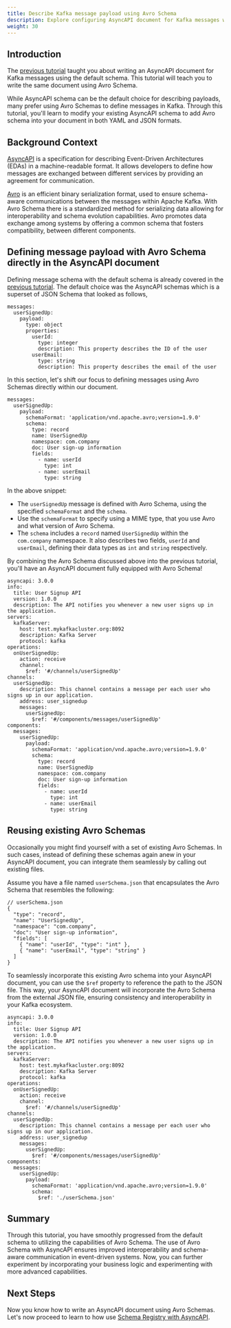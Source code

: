 ```yaml
---
title: Describe Kafka message payload using Avro Schema
description: Explore configuring AsyncAPI document for Kafka messages with Avro Schema.
weight: 30
---
```


## Introduction

The [previous tutorial](/docs/tutorials/kafka) taught you about writing an AsyncAPI document for Kafka messages using the default schema. This tutorial will teach you to write the same document using Avro Schema.

While AsyncAPI schema can be the default choice for describing payloads, many prefer using Avro Schemas to define messages in Kafka. Through this tutorial, you'll learn to modify your existing AsyncAPI schema to add Avro schema into your document in both YAML and JSON formats.

## Background Context

[AsyncAPI](https://www.asyncapi.com/) is a specification for describing Event-Driven Architectures (EDAs) in a machine-readable format. It allows developers to define how messages are exchanged between different services by providing an agreement for communication.

[Avro](https://avro.apache.org/) is an efficient binary serialization format, used to ensure schema-aware communications between the messages within Apache Kafka. With Avro Schema there is a standardized method for serializing data allowing for interoperability and schema evolution capabilities. Avro promotes data exchange among systems by offering a common schema that fosters compatibility, between different components. 

## Defining message payload with Avro Schema directly in the AsyncAPI document

Defining message schema with the default schema is already covered in the [previous tutorial](/docs/tutorials/kafka). The default choice was the AsyncAPI schemas which is a superset of JSON Schema that looked as follows, 

```
messages:
  userSignedUp:
    payload:
      type: object
      properties:
        userId:
          type: integer
          description: This property describes the ID of the user
        userEmail:
          type: string
          description: This property describes the email of the user
```

In this section, let's shift our focus to defining messages using Avro Schemas directly within our document. 

```
messages:
  userSignedUp:
    payload:
      schemaFormat: 'application/vnd.apache.avro;version=1.9.0'
      schema:
        type: record
        name: UserSignedUp
        namespace: com.company
        doc: User sign-up information
        fields:
          - name: userId
            type: int
          - name: userEmail
            type: string
```

In the above snippet: 
- The `userSignedUp` message is defined with Avro Schema, using the specified `schemaFormat` and the `schema`.
- Use the `schemaFormat` to specify using a MIME type, that you use Avro and what version of Avro Schema.
- The `schema` includes a `record` named `UserSignedUp` within the `com.company` namespace. It also describes two fields, `userId` and `userEmail`, defining their data types as `int` and `string` respectively.

By combining the Avro Schema discussed above into the previous tutorial, you'll have an AsyncAPI document fully equipped with Avro Schema!

```
asyncapi: 3.0.0
info:
  title: User Signup API
  version: 1.0.0
  description: The API notifies you whenever a new user signs up in the application.
servers:
  kafkaServer:
    host: test.mykafkacluster.org:8092
    description: Kafka Server
    protocol: kafka
operations:
  onUserSignedUp:
    action: receive
    channel:
      $ref: '#/channels/userSignedUp'
channels:
  userSignedUp:
    description: This channel contains a message per each user who signs up in our application.
    address: user_signedup
    messages:
      userSignedUp:
        $ref: '#/components/messages/userSignedUp'
components:
  messages:
    userSignedUp:
      payload:
        schemaFormat: 'application/vnd.apache.avro;version=1.9.0'
        schema:
          type: record
          name: UserSignedUp
          namespace: com.company
          doc: User sign-up information
          fields:
            - name: userId
              type: int
            - name: userEmail
              type: string
```

## Reusing existing Avro Schemas

Occasionally you might find yourself with a set of existing Avro Schemas. In such cases, instead of defining these schemas again anew in your AsyncAPI document, you can integrate them seamlessly by calling out existing files.

Assume you have a file named `userSchema.json` that encapsulates the Avro Schema that resembles the following:

```
// userSchema.json
{
  "type": "record",
  "name": "UserSignedUp",
  "namespace": "com.company",
  "doc": "User sign-up information",
  "fields": [
    { "name": "userId", "type": "int" },
    { "name": "userEmail", "type": "string" }
  ]
}
```

To seamlessly incorporate this existing Avro schema into your AsyncAPI document, you can use the `$ref` property to reference the path to the JSON file. This way, your AsyncAPI document will incorporate the Avro Schema from the external JSON file, ensuring consistency and interoperability in your Kafka ecosystem. 

```
asyncapi: 3.0.0
info:
  title: User Signup API
  version: 1.0.0
  description: The API notifies you whenever a new user signs up in the application.
servers:
  kafkaServer:
    host: test.mykafkacluster.org:8092
    description: Kafka Server
    protocol: kafka
operations:
  onUserSignedUp:
    action: receive
    channel:
      $ref: '#/channels/userSignedUp'
channels:
  userSignedUp:
    description: This channel contains a message per each user who signs up in our application.
    address: user_signedup
    messages:
      userSignedUp:
        $ref: '#/components/messages/userSignedUp'
components:
  messages:
    userSignedUp:
      payload:
        schemaFormat: 'application/vnd.apache.avro;version=1.9.0'
        schema:
          $ref: './userSchema.json'
```

## Summary

Through this tutorial, you have smoothly progressed from the default schema to utilizing the capabilities of Avro Schema. The use of Avro Schema with AsyncAPI ensures improved interoperability and schema-aware communication in event-driven systems.  Now, you can further experiment by incorporating your business logic and experimenting with more advanced capabilities.

## Next Steps
Now you know how to write an AsyncAPI document using Avro Schemas. Let's now proceed to learn to how use [Schema Registry with AsyncAPI](/docs/tutorials/kafka/managing-schemas-using-schema-registry). 
